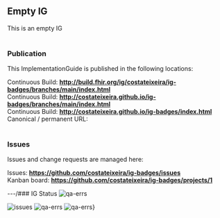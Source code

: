 

Empty IG
---
This is an empty IG
<br> </br>
###
### Publication
This ImplementationGuide is published in the following locations:

Continuous Build: __http://build.fhir.org/ig/costateixeira/ig-badges/branches/main/index.html__  
Continuous Build: __http://costateixeira.github.io/ig-badges/branches/main/index.html__  
Continuous Build: __http://costateixeira.github.io/ig-badges/index.html__  
Canonical / permanent URL: 
<br> </br>

### Issues
Issues and change requests are managed here:  

Issues:  __https://github.com/costateixeira/ig-badges/issues__  
Kanban board:  __https://github.com/costateixeira/ig-badges/projects/1__  

---/### IG Status
![qa-errs](https://img.shields.io/github/workflow/status/costateixeira/ig-badges/ig-build?label=Build%20status)

![issues](https://img.shields.io/github/issues/costateixeira/ig-badges)
![qa-errs](https://img.shields.io/endpoint?url=https://raw.githubusercontent.com/costateixeira/ig-badges/main/status/qa-errs.json)
![qa-errs](https://img.shields.io/endpoint?url=https://raw.githubusercontent.com/costateixeira/ig-badges/main/status/qa-warns.json)}

